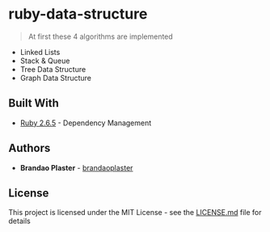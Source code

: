 # ruby-data-structure

>At first these 4 algorithms are implemented

- Linked Lists
- Stack & Queue
- Tree Data Structure
- Graph Data Structure


## Built With

* [Ruby 2.6.5](https://www.ruby-lang.org/en/news/2019/10/01/ruby-2-6-5-released/) - Dependency Management

## Authors

* **Brandao Plaster** - [brandaoplaster](https://github.com/brandaoplaster)

## License

This project is licensed under the MIT License - see the [LICENSE.md](LICENSE.md) file for details